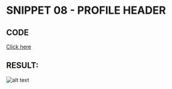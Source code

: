 # SNIPPET 08 - PROFILE HEADER
## CODE

[Click here](https://github.com/mauro-codes/tailwind-css-snippets/blob/master/snippet-08/snippet-08.html)

## RESULT:

![alt text](https://github.com/mauro-codes/tailwind-css-snippets/blob/master/snippet-08/snippet-08-result.png "Snippet 08 - Result")
